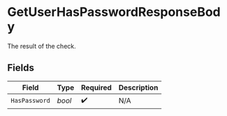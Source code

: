 # GetUserHasPasswordResponseBody

The result of the check.


## Fields

| Field              | Type               | Required           | Description        |
| ------------------ | ------------------ | ------------------ | ------------------ |
| `HasPassword`      | *bool*             | :heavy_check_mark: | N/A                |